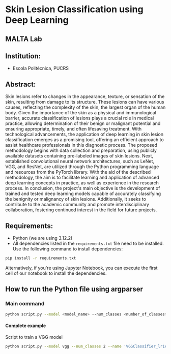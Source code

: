 # Skin Lesion Classification using Deep Learning

## MALTA Lab

## Institution:
- Escola Politécnica, PUCRS

## Abstract:
Skin lesions refer to changes in the appearance, texture, or sensation of the skin, resulting from damage to its structure. These lesions can have various causes, reflecting the complexity of the skin, the largest organ of the human body. Given the importance of the skin as a physical and immunological barrier, accurate classification of lesions plays a crucial role in medical practice, allowing determination of their benign or malignant potential and ensuring appropriate, timely, and often lifesaving treatment. With technological advancements, the application of deep learning in skin lesion classification emerges as a promising tool, offering an efficient approach to assist healthcare professionals in this diagnostic process. The proposed methodology begins with data collection and preparation, using publicly available datasets containing pre-labeled images of skin lesions. Next, established convolutional neural network architectures, such as LeNet, VGG, and ResNet, are utilized through the Python programming language and resources from the PyTorch library. With the aid of the described methodology, the aim is to facilitate learning and application of advanced deep learning concepts in practice, as well as experience in the research process. In conclusion, the project's main objective is the development of trained and tested deep learning models capable of accurately classifying the benignity or malignancy of skin lesions. Additionally, it seeks to contribute to the academic community and promote interdisciplinary collaboration, fostering continued interest in the field for future projects.

## Requirements:
- Python (we are using 3.12.2)
- All dependencies listed in the `requirements.txt` file need to be installed. Use the following command to install dependencies:
```bash
pip install -r requirements.txt
```

Alternatively, if you're using Jupyter Notebook, you can execute the first cell of our notebook to install the dependencies.

## How to run the Python file using argparser

### Main command

```bash
python script.py --model <model_name> --num_classes <number_of_classes> --name <experiment_name>
```

#### Complete example

Script to train a VGG model

```bash
python script.py --model vgg --num_classes 2 --name 'VGGClassifier_lr1e4'
```